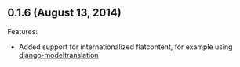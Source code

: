 ## 0.1.6 (August 13, 2014)

Features:

  - Added support for internationalized flatcontent, for example using
    [django-modeltranslation](https://github.com/deschler/django-modeltranslation)
